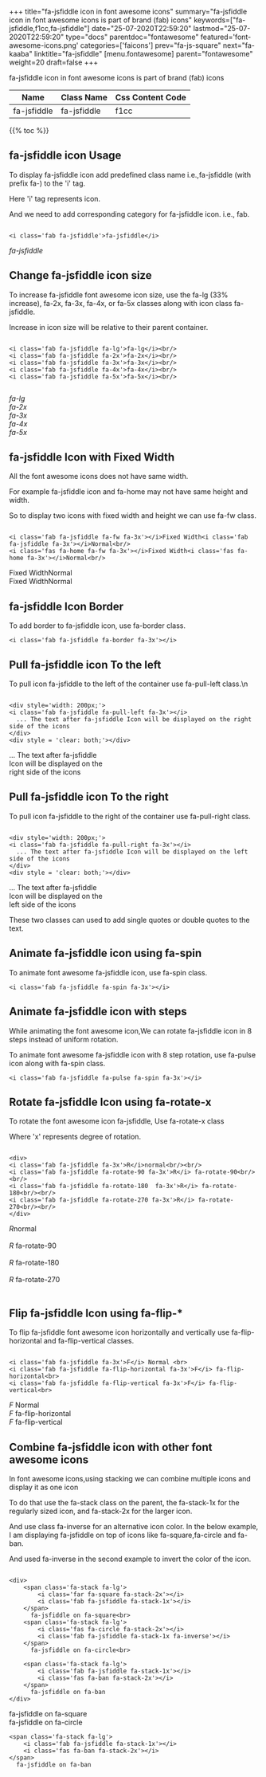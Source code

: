 +++
title="fa-jsfiddle icon in font awesome icons"
summary="fa-jsfiddle icon in font awesome icons is part of brand (fab) icons"
keywords=["fa-jsfiddle,f1cc,fa-jsfiddle"]
date="25-07-2020T22:59:20"
lastmod="25-07-2020T22:59:20"
type="docs"
parentdoc="fontawesome"
featured='font-awesome-icons.png'
categories=['faicons']
prev="fa-js-square"
next="fa-kaaba"
linktitle="fa-jsfiddle"
[menu.fontawesome]
parent="fontawesome"
weight=20
draft=false
+++


fa-jsfiddle icon in font awesome icons is part of brand (fab) icons

<div class='table-responsive'><table class='table'><thead><tr><th>Name</th><th>Class Name</th><th>Css Content Code</th></tr></thead><tbody><tr><td>fa-jsfiddle</td><td>fa-jsfiddle</td><td>f1cc</td></tr></tbody></table></div>


{{% toc %}}


## fa-jsfiddle icon Usage

To display fa-jsfiddle icon add predefined class name i.e.,fa-jsfiddle (with prefix fa-) to the 'i' tag.

Here 'i' tag represents icon.

And we need to add corresponding category for fa-jsfiddle icon. i.e., fab.


```

<i class='fab fa-jsfiddle'>fa-jsfiddle</i>
```

<i class='fab fa-jsfiddle'>fa-jsfiddle</i>




## Change fa-jsfiddle icon size
To increase fa-jsfiddle font awesome icon size, use the fa-lg (33% increase), fa-2x, fa-3x, fa-4x, or fa-5x classes along with icon class fa-jsfiddle.

Increase in icon size will be relative to their parent container. 

```

<i class='fab fa-jsfiddle fa-lg'>fa-lg</i><br/>
<i class='fab fa-jsfiddle fa-2x'>fa-2x</i><br/>
<i class='fab fa-jsfiddle fa-3x'>fa-3x</i><br/>
<i class='fab fa-jsfiddle fa-4x'>fa-4x</i><br/>
<i class='fab fa-jsfiddle fa-5x'>fa-5x</i><br/>
            
```

<i class='fab fa-jsfiddle fa-lg'>fa-lg</i><br/>
<i class='fab fa-jsfiddle fa-2x'>fa-2x</i><br/>
<i class='fab fa-jsfiddle fa-3x'>fa-3x</i><br/>
<i class='fab fa-jsfiddle fa-4x'>fa-4x</i><br/>
<i class='fab fa-jsfiddle fa-5x'>fa-5x</i><br/>
            



## fa-jsfiddle Icon with Fixed Width 

All the font awesome icons does not have same width.

For example fa-jsfiddle icon and fa-home may not have same height and width.

So to display two icons with fixed width and height we can use fa-fw class.


```

<i class='fab fa-jsfiddle fa-fw fa-3x'></i>Fixed Width<i class='fab fa-jsfiddle fa-3x'></i>Normal<br/>
<i class='fas fa-home fa-fw fa-3x'></i>Fixed Width<i class='fas fa-home fa-3x'></i>Normal<br/>
```

<i class='fab fa-jsfiddle fa-fw fa-3x'></i>Fixed Width<i class='fab fa-jsfiddle fa-3x'></i>Normal<br/>
<i class='fas fa-home fa-fw fa-3x'></i>Fixed Width<i class='fas fa-home fa-3x'></i>Normal<br/>



## fa-jsfiddle Icon Border 

To add border to fa-jsfiddle icon, use fa-border class.


```
<i class='fab fa-jsfiddle fa-border fa-3x'></i>

```
<i class='fab fa-jsfiddle fa-border fa-3x'></i>





## Pull fa-jsfiddle icon To the left

To pull icon fa-jsfiddle to the left of the container use fa-pull-left class.\n

```

<div style='width: 200px;'>
<i class='fab fa-jsfiddle fa-pull-left fa-3x'></i>
  ... The text after fa-jsfiddle Icon will be displayed on the right side of the icons
</div>
<div style = 'clear: both;'></div>
```

<div style='width: 200px;'>
<i class='fab fa-jsfiddle fa-pull-left fa-3x'></i>
  ... The text after fa-jsfiddle Icon will be displayed on the right side of the icons
</div>
<div style = 'clear: both;'></div>




## Pull fa-jsfiddle icon To the right
To pull icon fa-jsfiddle to the right of the container use fa-pull-right class.

```

<div style='width: 200px;'>
<i class='fab fa-jsfiddle fa-pull-right fa-3x'></i>
  ... The text after fa-jsfiddle Icon will be displayed on the left side of the icons
</div>
<div style = 'clear: both;'></div>
```

<div style='width: 200px;'>
<i class='fab fa-jsfiddle fa-pull-right fa-3x'></i>
  ... The text after fa-jsfiddle Icon will be displayed on the left side of the icons
</div>
<div style = 'clear: both;'></div>

These two classes can used to add single quotes or double quotes to the text.


## Animate fa-jsfiddle icon using fa-spin
To animate font awesome fa-jsfiddle icon, use fa-spin class.

```
<i class='fab fa-jsfiddle fa-spin fa-3x'></i>
```
<i class='fab fa-jsfiddle fa-spin fa-3x'></i>




## Animate fa-jsfiddle icon with steps
While animating the font awesome icon,We can rotate fa-jsfiddle icon in 8 steps instead of uniform rotation.

To animate font awesome fa-jsfiddle icon with 8 step rotation, use fa-pulse icon along with fa-spin class.


```
<i class='fab fa-jsfiddle fa-pulse fa-spin fa-3x'></i>

```
<i class='fab fa-jsfiddle fa-pulse fa-spin fa-3x'></i>





## Rotate fa-jsfiddle Icon using fa-rotate-x
To rotate the font awesome icon fa-jsfiddle, Use fa-rotate-x class

Where 'x' represents degree of rotation.


```

<div>
<i class='fab fa-jsfiddle fa-3x'>R</i>normal<br/><br/>
<i class='fab fa-jsfiddle fa-rotate-90 fa-3x'>R</i> fa-rotate-90<br/><br/> 
<i class='fab fa-jsfiddle fa-rotate-180  fa-3x'>R</i> fa-rotate-180<br/><br/> 
<i class='fab fa-jsfiddle fa-rotate-270 fa-3x'>R</i> fa-rotate-270<br/><br/>
</div>
```

<div>
<i class='fab fa-jsfiddle fa-3x'>R</i>normal<br/><br/>
<i class='fab fa-jsfiddle fa-rotate-90 fa-3x'>R</i> fa-rotate-90<br/><br/> 
<i class='fab fa-jsfiddle fa-rotate-180  fa-3x'>R</i> fa-rotate-180<br/><br/> 
<i class='fab fa-jsfiddle fa-rotate-270 fa-3x'>R</i> fa-rotate-270<br/><br/>
</div>




## Flip fa-jsfiddle Icon using fa-flip-*
To flip fa-jsfiddle font awesome icon horizontally and vertically use fa-flip-horizontal and fa-flip-vertical classes. 

```

<i class='fab fa-jsfiddle fa-3x'>F</i> Normal <br>
<i class='fab fa-jsfiddle fa-flip-horizontal fa-3x'>F</i> fa-flip-horizontal<br>
<i class='fab fa-jsfiddle fa-flip-vertical fa-3x'>F</i> fa-flip-vertical<br>
```

<i class='fab fa-jsfiddle fa-3x'>F</i> Normal <br>
<i class='fab fa-jsfiddle fa-flip-horizontal fa-3x'>F</i> fa-flip-horizontal<br>
<i class='fab fa-jsfiddle fa-flip-vertical fa-3x'>F</i> fa-flip-vertical<br>




## Combine fa-jsfiddle icon with other font awesome icons
In font awesome icons,using stacking we can combine multiple icons and display it as one icon 

To do that use the fa-stack class on the parent, the fa-stack-1x for the regularly sized icon, and fa-stack-2x for the larger icon.

And use class fa-inverse for an alternative icon color. 
In the below example, I am displaying fa-jsfiddle on top of icons like fa-square,fa-circle and fa-ban.

And used fa-inverse in the second example to invert the color of the icon.

```

<div>
    <span class='fa-stack fa-lg'>
        <i class='far fa-square fa-stack-2x'></i>
        <i class='fab fa-jsfiddle fa-stack-1x'></i>
    </span>
      fa-jsfiddle on fa-square<br>
    <span class='fa-stack fa-lg'>
        <i class='fas fa-circle fa-stack-2x'></i>
        <i class='fab fa-jsfiddle fa-stack-1x fa-inverse'></i>
    </span>
      fa-jsfiddle on fa-circle<br>

    <span class='fa-stack fa-lg'>
        <i class='fab fa-jsfiddle fa-stack-1x'></i>
        <i class='fas fa-ban fa-stack-2x'></i>
    </span>
      fa-jsfiddle on fa-ban
</div>
```

<div>
    <span class='fa-stack fa-lg'>
        <i class='far fa-square fa-stack-2x'></i>
        <i class='fab fa-jsfiddle fa-stack-1x'></i>
    </span>
      fa-jsfiddle on fa-square<br>
    <span class='fa-stack fa-lg'>
        <i class='fas fa-circle fa-stack-2x'></i>
        <i class='fab fa-jsfiddle fa-stack-1x fa-inverse'></i>
    </span>
      fa-jsfiddle on fa-circle<br>

    <span class='fa-stack fa-lg'>
        <i class='fab fa-jsfiddle fa-stack-1x'></i>
        <i class='fas fa-ban fa-stack-2x'></i>
    </span>
      fa-jsfiddle on fa-ban
</div>






